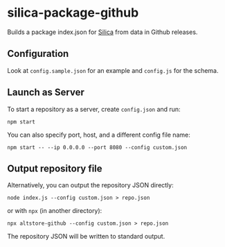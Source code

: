 silica-package-github
=====================
Builds a package index.json for [Silica][1] from data in Github releases.

## Configuration

Look at `config.sample.json` for an example and `config.js` for the schema.

## Launch as Server

To start a repository as a server, create `config.json` and run:
```
npm start
```

You can also specify port, host, and a different config file name:
```
npm start -- --ip 0.0.0.0 --port 8080 --config custom.json
```

## Output repository file

Alternatively, you can output the repository JSON directly:
```
node index.js --config custom.json > repo.json
```
or with `npx` (in another directory):
```
npx altstore-github --config custom.json > repo.json
```

The repository JSON will be written to standard output.

[1]: https://github.com/Shugabuga/Silica/